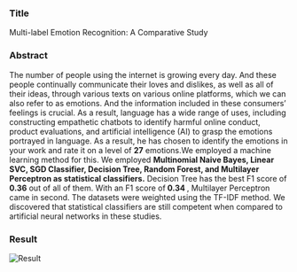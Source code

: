 <h3>Title</h3> 
Multi-label Emotion Recognition: A Comparative Study </br>

<h3>Abstract</h3>
The number of people using the internet is growing every day. And these people
continually communicate their loves and dislikes, as well as all of their ideas,
through various texts on various online platforms, which we can also refer to as
emotions. And the information included in these consumers’ feelings is crucial.
As a result, language has a wide range of uses, including constructing empathetic
chatbots to identify harmful online conduct, product evaluations, and artificial
intelligence (AI) to grasp the emotions portrayed in language. As a result, he has
chosen to identify the emotions in your work and rate it on a level of <strong>27</strong> emotions.We
employed a machine learning method for this. We employed  <strong> Multinomial Naive
Bayes, Linear SVC, SGD Classifier, Decision Tree, Random Forest, and Multilayer
Perceptron as statistical classifiers.</strong> Decision Tree has the best F1 score of <strong>0.36</strong> out of
all of them. With an  F1 score of<strong> 0.34 </strong>, Multilayer Perceptron came in second. The
datasets were weighted using the TF-IDF method. We discovered that statistical
classifiers are still competent when compared to artificial neural networks in these
studies. </br>

<h3>Result</h3>

![Result](https://www.linkpicture.com/q/Evaluation_Results.jpg)
